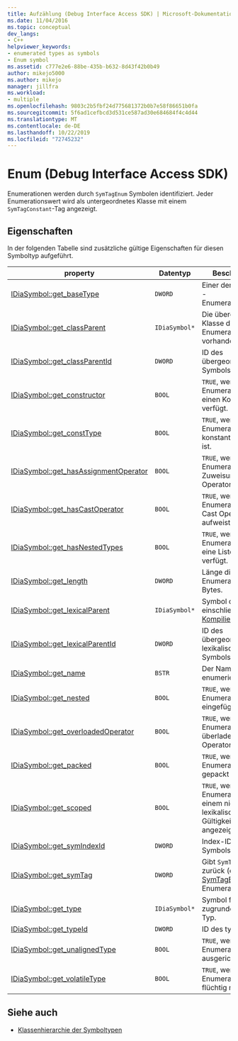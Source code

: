 ```yaml
---
title: Aufzählung (Debug Interface Access SDK) | Microsoft-Dokumentation
ms.date: 11/04/2016
ms.topic: conceptual
dev_langs:
- C++
helpviewer_keywords:
- enumerated types as symbols
- Enum symbol
ms.assetid: c777e2e6-88be-435b-b632-8d43f42b0b49
author: mikejo5000
ms.author: mikejo
manager: jillfra
ms.workload:
- multiple
ms.openlocfilehash: 9803c2b5fbf24d775681372b0b7e58f86651b0fa
ms.sourcegitcommit: 5f6ad1cefbcd3d531ce587ad30e684684f4c4d44
ms.translationtype: MT
ms.contentlocale: de-DE
ms.lasthandoff: 10/22/2019
ms.locfileid: "72745232"
---
```

# <a name="enum-debug-interface-access-sdk"></a>Enum (Debug Interface Access SDK)
Enumerationen werden durch `SymTagEnum` Symbolen identifiziert. Jeder Enumerationswert wird als untergeordnetes Klasse mit einem `SymTagConstant`-Tag angezeigt.

## <a name="properties"></a>Eigenschaften
 In der folgenden Tabelle sind zusätzliche gültige Eigenschaften für diesen Symboltyp aufgeführt.

|property|Datentyp|Beschreibung|
|--------------|---------------|-----------------|
|[IDiaSymbol::get_baseType](../../debugger/debug-interface-access/idiasymbol-get-basetype.md)|`DWORD`|Einer der [BasicType](../../debugger/debug-interface-access/basictype.md) -Enumerationswerte.|
|[IDiaSymbol::get_classParent](../../debugger/debug-interface-access/idiasymbol-get-classparent.md)|`IDiaSymbol*`|Die übergeordnete Klasse dieser Enumeration, sofern vorhanden.|
|[IDiaSymbol::get_classParentId](../../debugger/debug-interface-access/idiasymbol-get-classparentid.md)|`DWORD`|ID des übergeordneten Symbols der Klasse.|
|[IDiaSymbol::get_constructor](../../debugger/debug-interface-access/idiasymbol-get-constructor.md)|`BOOL`|`TRUE`, wenn die Enumeration über einen Konstruktor verfügt.|
|[IDiaSymbol::get_constType](../../debugger/debug-interface-access/idiasymbol-get-consttype.md)|`BOOL`|`TRUE`, wenn die Enumeration als konstant markiert ist.|
|[IDiaSymbol::get_hasAssignmentOperator](../../debugger/debug-interface-access/idiasymbol-get-hasassignmentoperator.md)|`BOOL`|`TRUE`, wenn die Enumeration einen Zuweisungs Operator aufweist.|
|[IDiaSymbol::get_hasCastOperator](../../debugger/debug-interface-access/idiasymbol-get-hascastoperator.md)|`BOOL`|`TRUE`, wenn die Enumeration einen Cast Operator aufweist.|
|[IDiaSymbol::get_hasNestedTypes](../../debugger/debug-interface-access/idiasymbol-get-hasnestedtypes.md)|`BOOL`|`TRUE`, wenn die Enumeration über eine Liste von Typen verfügt.|
|[IDiaSymbol::get_length](../../debugger/debug-interface-access/idiasymbol-get-length.md)|`DWORD`|Länge dieser Enumeration in Bytes.|
|[IDiaSymbol::get_lexicalParent](../../debugger/debug-interface-access/idiasymbol-get-lexicalparent.md)|`IDiaSymbol*`|Symbol der einschließenden [Kompilierungen](../../debugger/debug-interface-access/compiland.md).|
|[IDiaSymbol::get_lexicalParentId](../../debugger/debug-interface-access/idiasymbol-get-lexicalparentid.md)|`DWORD`|ID des übergeordneten lexikalischen Symbols.|
|[IDiaSymbol::get_name](../../debugger/debug-interface-access/idiasymbol-get-name.md)|`BSTR`|Der Name des enumerierten Typs.|
|[IDiaSymbol::get_nested](../../debugger/debug-interface-access/idiasymbol-get-nested.md)|`BOOL`|`TRUE`, wenn die Enumeration eingefügt ist.|
|[IDiaSymbol::get_overloadedOperator](../../debugger/debug-interface-access/idiasymbol-get-overloadedoperator.md)|`BOOL`|`TRUE`, wenn die Enumeration über überladene Operatoren verfügt.|
|[IDiaSymbol::get_packed](../../debugger/debug-interface-access/idiasymbol-get-packed.md)|`BOOL`|`TRUE`, wenn die Enumeration gepackt ist.|
|[IDiaSymbol::get_scoped](../../debugger/debug-interface-access/idiasymbol-get-scoped.md)|`BOOL`|`TRUE`, wenn die Enumeration in einem nicht globalen lexikalischen Gültigkeitsbereich angezeigt wird.|
|[IDiaSymbol::get_symIndexId](../../debugger/debug-interface-access/idiasymbol-get-symindexid.md)|`DWORD`|Index-ID des Symbols.|
|[IDiaSymbol::get_symTag](../../debugger/debug-interface-access/idiasymbol-get-symtag.md)|`DWORD`|Gibt `SymTagEnum` zurück (einen der [SymTagEnum](../../debugger/debug-interface-access/symtagenum.md) -Enumerationswerte).|
|[IDiaSymbol::get_type](../../debugger/debug-interface-access/idiasymbol-get-type.md)|`IDiaSymbol*`|Symbol für den zugrunde liegenden Typ.|
|[IDiaSymbol::get_typeId](../../debugger/debug-interface-access/idiasymbol-get-typeid.md)|`DWORD`|ID des typsymbols.|
|[IDiaSymbol::get_unalignedType](../../debugger/debug-interface-access/idiasymbol-get-unalignedtype.md)|`BOOL`|`TRUE`, wenn die Enumeration nicht ausgerichtet ist.|
|[IDiaSymbol::get_volatileType](../../debugger/debug-interface-access/idiasymbol-get-volatiletype.md)|`BOOL`|`TRUE`, wenn die Enumeration als flüchtig markiert ist.|

## <a name="see-also"></a>Siehe auch
- [Klassenhierarchie der Symboltypen](../../debugger/debug-interface-access/class-hierarchy-of-symbol-types.md)